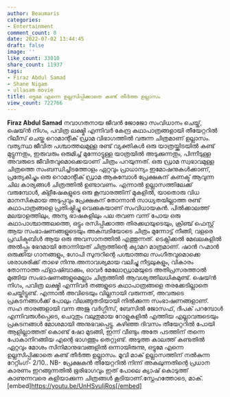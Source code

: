 ```yaml
---
author: Beaumaris
categories:
- Entertainment
comment_count: 0
date: 2022-07-02 13:44:45
draft: false
image: ''
like_count: 33010
share_count: 11937
tags:
- Firaz Abdul Samad
- Shane Nigam
- ullasam movie
title: ഒട്ടുമേ എന്നെ ഉല്ലസിപ്പിക്കാതെ കണ്ട് തീർത്ത ഉല്ലാസം
view_count: 722766
---
```


**Firaz Abdul Samad** നവാഗതനായ ജീവൻ ജോജോ സംവിധാനം ചെയ്ത്, ഷെയ്ൻ നിഗം, പവിത്ര ലക്ഷ്മി എന്നിവർ കേന്ദ്ര കഥാപാത്രങ്ങളായി തീയേറ്ററിൽ റിലീസ് ചെയ്ത റൊമാന്റിക് ഡ്രാമ വിഭാഗത്തിൽ വരുന്ന ചിത്രമാണ് ഉല്ലാസം. വത്യസ്ഥ ജീവിത പശ്ചാത്തലമുള്ള രണ്ട് വ്യക്തികൾ ഒരു യാത്രയ്ക്കിടയിൽ കണ്ട് മുട്ടുന്നതും, ഇരുവരും ഒരുമിച്ച് മുന്നോട്ടുള്ള യാത്രയിൽ അടുക്കുന്നതും, പിന്നീടുള്ള അവരുടെ ജീവിതവുമൊക്കെയാണ് ചിത്രം പറയുന്നത്. ഒരു ഡ്രാമ സ്വഭാവമുള്ള ചിത്രത്തെ സംബന്ധിച്ചിടത്തോളം ഏറ്റവും പ്രാധാന്യം ഇമോഷനുകൾക്കാണ്, പ്രത്യേകിച്ചും ഒരു റൊമാന്റിക് ഡ്രാമ ആകുമ്പോൾ പ്രേക്ഷകന് കണക്ട് ആവുന്ന ചില കാര്യങ്ങൾ ചിത്രത്തിൽ ഉണ്ടാവണം. എന്നാൽ ഉല്ലാസത്തിലേക്ക് വരുമ്പോൾ, ക്ളീഷേകളുടെ ഒരു കൂമ്പാരത്തിന് മുകളിൽ, യാതൊരു വിധ മാനസികമായ അടുപ്പവും പ്രേക്ഷകന് തോന്നാൻ സാധ്യതയില്ലാത്ത രണ്ട് കഥാപാത്രങ്ങളെ പ്രതിഷ്ഠിച്ചു വെക്കുകയാണ് സംവിധായകൻ. പിൽക്കാലത്ത് മലയാളത്തിലും, അന്യ ഭാഷകളിലും പല തവണ വന്ന് പോയ ഒരു കഥാപാശ്ചാത്തലത്തെ, ഒട്ടും രസിപ്പിക്കാത്ത തിരക്കഥയുടെയും, ക്രിഞ്ച് ഫെസ്റ്റ് ആയ സംഭാഷണങ്ങളുടെയും അകമ്പടിയോടെ ചിത്രം മുന്നോട്ട് നീങ്ങി, വളരെ പ്രഡിക്ടബിൾ ആയ ഒരു അവസാനത്തിൽ എത്തുന്നത്. ടെക്നിക്കൽ മേഖലകളിൽ അൽപ്പം ഭേദമായി തോന്നിയത് ചിത്രത്തിന്റെ ക്യാമറ മാത്രമാണ്. ഷാൻ റഹ്മാൻ ഒരുക്കിയ ഗാനങ്ങളും, ഗോപി സുന്ദറിന്റെ പശ്ചാത്തല സംഗീതവുമൊക്കെ ശരാശരിക്ക് താഴെ നിന്നു.അനാവശ്യമായ വലിച്ചു നീട്ടലുകളും, വികാരം തോന്നാത്ത ഫ്‌ളാഷ്ബാക്കും, ഓവർ മേലോഡ്രാമയുടെ അതിപ്രസരത്താൽ മുങ്ങിയ സംഭാഷണങ്ങളുമെല്ലാം ചിത്രത്തിൽ ആവശ്യത്തിലധികമുണ്ട്. ഷെയ്ൻ നിഗം, പവിത്ര ലക്ഷ്മി എന്നിവർ തങ്ങളുടെ കഥാപാത്രങ്ങളെ തരക്കേടില്ലാതെ ചെയ്തിട്ടുണ്ട്. എന്നാൽ അവിടെയും വില്ലനായി വരുന്നത്, അവരുടെ പ്രകടനങ്ങൾക്ക് പോലും വിലങ്ങുതടിയായി നിൽക്കുന്ന സംഭാഷണങ്ങളാണ്. സഹ താരങ്ങളായി വന്ന അജു വർഗ്ഗീസ്, ബേസിൽ ജോസഫ്, ദീപക് പറമ്പോൾ എന്നിവരുൾപ്പെടെ, ചെറുതും വലുതുമായ റോളുകളിൽ എത്തിയ എല്ലാവരുടെയും പ്രകടനങ്ങൾ മോശമായി അനുഭവപ്പെട്ടു. കഴിഞ്ഞ ദിവസം തീയേറ്ററിൽ പോയി ആളില്ലാത്തത് കൊണ്ട് ഷോ മുടങ്ങി, ഇന്ന് വീണ്ടും അതേ പടത്തിന് തന്നെ പോകാനിറങ്ങിയ എന്റെ ഭാഗത്തും തെറ്റുണ്ട്. അടുത്ത കാലത്ത് കണ്ടതിൽ ഏറ്റവും മോശം സിനിമാനുഭവങ്ങളിൽ ഒന്നായിരുന്നു, ഒട്ടുമേ എന്നെ ഉല്ലസിപ്പിക്കാതെ കണ്ട് തീർത്ത ഉല്ലാസം. മൂവി മാക് ഉല്ലാസത്തിന് നൽകുന്ന റേറ്റിംഗ്- 2/10.. NB- പ്രേക്ഷകൻ തീയേറ്ററിൽ നിന്ന് അകലുന്നതിന്റെ പ്രധാന കാരണം ഇറങ്ങുന്നതിൽ ഭൂരിഭാഗവും ഇത് പോലെ ക്യാഷ് കൊടുത്ത് കാണുന്നവരെ കളിയാക്കുന്ന ചിത്രങ്ങൾ കൂടിയാണ്.സ്നേഹത്തോടെ, മാക്. [embed]https://youtu.be/UnHSvuIjRos[/embed]